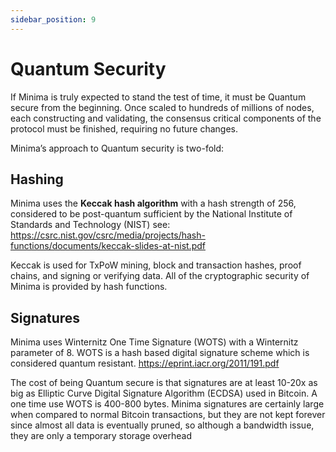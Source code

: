 ```yaml
---
sidebar_position: 9
---
```


# Quantum Security

If Minima is truly expected to stand the test of time, it must be Quantum secure from the beginning. Once scaled to hundreds of millions  of nodes, each constructing and validating, the consensus critical components of the protocol must be finished, requiring no future changes.

Minima’s approach to Quantum security is two-fold:
## Hashing

Minima uses the **Keccak hash algorithm** with a hash strength of 256, considered to be post-quantum sufficient by the National Institute of Standards and Technology (NIST) see:
https://csrc.nist.gov/csrc/media/projects/hash-functions/documents/keccak-slides-at-nist.pdf

Keccak is used for TxPoW mining, block and transaction hashes, proof chains, and signing or verifying data. All of the cryptographic security of Minima is provided by hash functions.
## Signatures

Minima uses Winternitz One Time Signature (WOTS) with a Winternitz parameter of 8. WOTS is a hash based digital signature scheme which is considered quantum resistant.
https://eprint.iacr.org/2011/191.pdf

The cost of being Quantum secure is that signatures are at least 10-20x as big as Elliptic Curve Digital Signature Algorithm (ECDSA) used in Bitcoin. A one time use WOTS is 400-800 bytes. Minima signatures are certainly large when compared to normal Bitcoin transactions, but they are not kept forever since almost all data is eventually pruned, so although a bandwidth issue, they are only a temporary storage overhead
